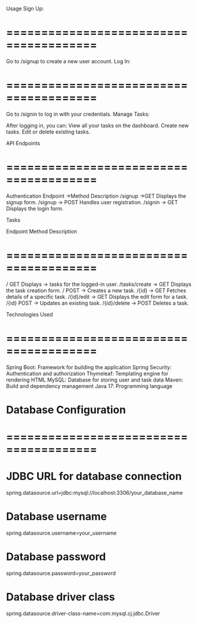 Usage
Sign Up:
# =======================================
Go to /signup to create a new user account.
Log In:
# =======================================
Go to /signin to log in with your credentials.
Manage Tasks:

After logging in, you can:
View all your tasks on the dashboard.
Create new tasks.
Edit or delete existing tasks.


API Endpoints
# =======================================
Authentication
Endpoint ->Method	Description
/signup	->GET	Displays the signup form.
/signup ->	POST	Handles user registration.
/signin ->	GET	Displays the login form.

Tasks

Endpoint	Method	Description
# =======================================
/	GET	Displays -> tasks for the logged-in user.
/tasks/create	 -> GET	Displays the task creation form.
/	POST ->	Creates a new task.
/{id} ->	GET	Fetches details of a specific task.
/{id}/edit -> GET	Displays the edit form for a task.
/{id}	POST ->	Updates an existing task.
/{id}/delete ->	POST	Deletes a task.


Technologies Used
# =======================================
Spring Boot: Framework for building the application
Spring Security: Authentication and authorization
Thymeleaf: Templating engine for rendering HTML
MySQL: Database for storing user and task data
Maven: Build and dependency management
Java 17: Programming language

# Database Configuration
# =======================================
# JDBC URL for database connection
spring.datasource.url=jdbc:mysql://localhost:3306/your_database_name
# Database username
spring.datasource.username=your_username
# Database password
spring.datasource.password=your_password
# Database driver class
spring.datasource.driver-class-name=com.mysql.cj.jdbc.Driver

